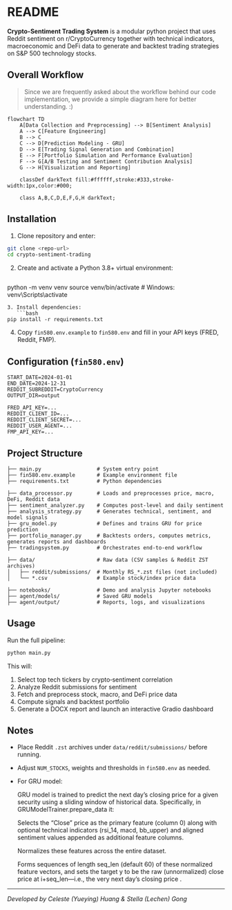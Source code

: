 # README

**Crypto-Sentiment Trading System** is a modular python project that uses Reddit sentiment on r/CryptoCurrency together with technical indicators, macroeconomic and DeFi data to generate and backtest trading strategies on S&P 500 technology stocks.

## Overall Workflow

> Since we are frequently asked about the workflow behind our code implementation, we provide a simple diagram here for better understanding. :)

```mermaid
flowchart TD
    A[Data Collection and Preprocessing] --> B[Sentiment Analysis]
    A --> C[Feature Engineering]
    B --> C
    C --> D[Prediction Modeling - GRU]
    D --> E[Trading Signal Generation and Combination]
    E --> F[Portfolio Simulation and Performance Evaluation]
    F --> G[A/B Testing and Sentiment Contribution Analysis]
    G --> H[Visualization and Reporting]

    classDef darkText fill:#ffffff,stroke:#333,stroke-width:1px,color:#000;

    class A,B,C,D,E,F,G,H darkText;
```



## Installation
1. Clone repository and enter:

```bash
git clone <repo-url>
cd crypto-sentiment-trading
```  
2. Create and activate a Python 3.8+ virtual environment:
   ```bash
python -m venv venv
source venv/bin/activate  # Windows: venv\Scripts\activate
```  
3. Install dependencies:
   ```bash
pip install -r requirements.txt
```  
4. Copy `fin580.env.example` to `fin580.env` and fill in your API keys (FRED, Reddit, FMP).

## Configuration (`fin580.env`)
```dotenv
START_DATE=2024-01-01
END_DATE=2024-12-31
REDDIT_SUBREDDIT=CryptoCurrency
OUTPUT_DIR=output

FRED_API_KEY=...
REDDIT_CLIENT_ID=...
REDDIT_CLIENT_SECRET=...
REDDIT_USER_AGENT=...
FMP_API_KEY=...
```

## Project Structure
```
├── main.py                  # System entry point
├── fin580.env.example       # Example environment file
├── requirements.txt         # Python dependencies

├── data_processor.py        # Loads and preprocesses price, macro, DeFi, Reddit data
├── sentiment_analyzer.py    # Computes post‑level and daily sentiment
├── analysis_strategy.py     # Generates technical, sentiment, and model signals
├── gru_model.py             # Defines and trains GRU for price prediction
├── portfolio_manager.py     # Backtests orders, computes metrics, generates reports and dashboards
├── tradingsystem.py         # Orchestrates end‑to‑end workflow

├── data/                    # Raw data (CSV samples & Reddit ZST archives)
│   ├── reddit/submissions/  # Monthly RS_*.zst files (not included)
│   └── *.csv                # Example stock/index price data

├── notebooks/               # Demo and analysis Jupyter notebooks
├── agent/models/            # Saved GRU models
├── agent/output/            # Reports, logs, and visualizations
```  

## Usage
Run the full pipeline:
```bash
python main.py
```
This will:
1. Select top tech tickers by crypto‑sentiment correlation
2. Analyze Reddit submissions for sentiment
3. Fetch and preprocess stock, macro, and DeFi price data
4. Compute signals and backtest portfolio
5. Generate a DOCX report and launch an interactive Gradio dashboard

## Notes
- Place Reddit `.zst` archives under `data/reddit/submissions/` before running.
- Adjust `NUM_STOCKS`, weights and thresholds in `fin580.env` as needed.

- For GRU model:

    GRU model is trained to predict the next day’s closing price for a given security using a sliding window of historical data. Specifically, in GRUModelTrainer.prepare_data it:

    Selects the “Close” price as the primary feature (column 0) along with optional technical indicators (rsi_14, macd, bb_upper) and aligned sentiment values appended as additional feature columns.

    Normalizes these features across the entire dataset.

    Forms sequences of length seq_len (default 60) of these normalized feature vectors, and sets the target y to be the raw (unnormalized) close price at i+seq_len—i.e., the very next day’s closing price .

---
*Developed by Celeste (Yueying) Huang & Stella (Lechen) Gong*
